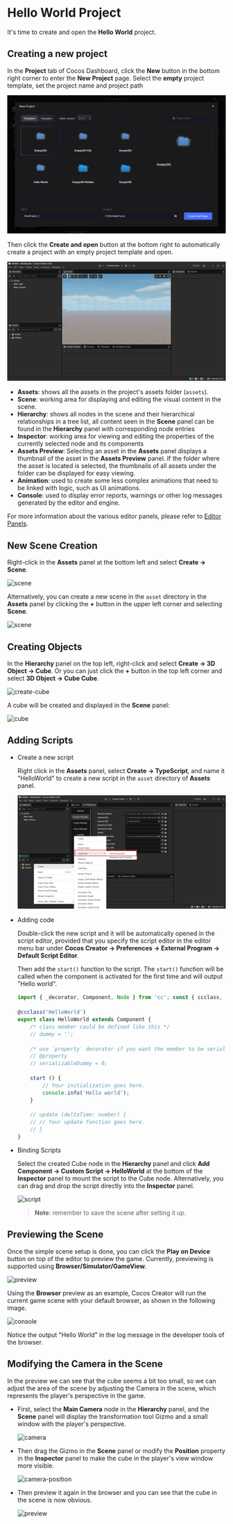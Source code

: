 # Hello World Project

It's time to create and open the **Hello World** project.

## Creating a new project

In the **Project** tab of Cocos Dashboard, click the **New** button in the bottom right corner to enter the **New Project** page. Select the **empty** project template, set the project name and project path

![empty](index/new-empty.png)

Then click the **Create and open** button at the bottom right to automatically create a project with an empty project template and open.

![editor](index/editor-panel.png)

- **Assets**: shows all the assets in the project's assets folder (`assets`).
- **Scene**: working area for displaying and editing the visual content in the scene.
- **Hierarchy**: shows all nodes in the scene and their hierarchical relationships in a tree list, all content seen in the **Scene** panel can be found in the **Hierarchy** panel with corresponding node entries
- **Inspector**: working area for viewing and editing the properties of the currently selected node and its components
- **Assets Preview**: Selecting an asset in the **Assets** panel displays a thumbnail of the asset in the **Assets Preview** panel. If the folder where the asset is located is selected, the thumbnails of all assets under the folder can be displayed for easy viewing.
- **Animation**: used to create some less complex animations that need to be linked with logic, such as UI animations.
- **Console**: used to display error reports, warnings or other log messages generated by the editor and engine.

For more information about the various editor panels, please refer to [Editor Panels](../../editor/index.md).

## New Scene Creation

Right-click in the **Assets** panel at the bottom left and select **Create -> Scene**.

![scene](index/create-scene.png)

Alternatively, you can create a new scene in the `asset` directory in the **Assets** panel by clicking the **+** button in the upper left corner and selecting **Scene**.

![scene](index/scene.png)

## Creating Objects

In the **Hierarchy** panel on the top left, right-click and select **Create -> 3D Object -> Cube**. Or you can just click the **+** button in the top left corner and select **3D Object -> Cube Cube**.

![create-cube](index/create-cube.png)

A cube will be created and displayed in the **Scene** panel:

![cube](index/cube.png)

## Adding Scripts

- Create a new script

  Right click in the **Assets** panel, select **Create -> TypeScript**, and name it "HelloWorld" to create a new script in the `asset` directory of **Assets** panel.

  ![create-typescript](index/create-typescript.png)

- Adding code

  Double-click the new script and it will be automatically opened in the script editor, provided that you specify the script editor in the editor menu bar under **Cocos Creator -> Preferences -> External Program -> Default Script Editor**.

  Then add the `start()` function to the script. The `start()` function will be called when the component is activated for the first time and will output "Hello world".

  ```ts
  import { _decorator, Component, Node } from 'cc'; const { ccclass, property } = _decorator;

  @ccclass('HelloWorld')
  export class HelloWorld extends Component {
      /* class member could be defined like this */
      // dummy = '';

      /* use `property` decorator if you want the member to be serializable */
      // @property
      // serializableDummy = 0;

      start () {
          // Your initialization goes here.
          console.info('Hello world');
      }

      // update (deltaTime: number) {
      // // Your update function goes here.
      // }
  }
  ```

- Binding Scripts

  Select the created Cube node in the **Hierarchy** panel and click **Add Component -> Custom Script -> HelloWorld** at the bottom of the **Inspector** panel to mount the script to the Cube node. Alternatively, you can drag and drop the script directly into the **Inspector** panel.

  ![script](index/script.png)

  > **Note**: remember to save the scene after setting it up.

## Previewing the Scene

Once the simple scene setup is done, you can click the **Play on Device** button on top of the editor to preview the game. Currently, previewing is supported using **Browser/Simulator/GameView**.

![preview](index/preview.png)

Using the **Browser** preview as an example, Cocos Creator will run the current game scene with your default browser, as shown in the following image.

![console](index/console.png)

Notice the output "Hello World" in the log message in the developer tools of the browser.

## Modifying the Camera in the Scene

In the preview we can see that the cube seems a bit too small, so we can adjust the area of the scene by adjusting the Camera in the scene, which represents the player's perspective in the game.

- First, select the **Main Camera** node in the **Hierarchy** panel, and the **Scene** panel will display the transformation tool Gizmo and a small window with the player's perspective.

  ![camera](index/camera.png)

- Then drag the Gizmo in the **Scene** panel or modify the **Position** property in the **Inspector** panel to make the cube in the player's view window more visible.

  ![camera-position](index/camera-position.png)

- Then preview it again in the browser and you can see that the cube in the scene is now obvious.

  ![preview](index/preview1.png)
